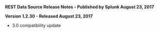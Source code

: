 **REST Data Source Release Notes - Published by Splunk August 23, 2017**


**Version 1.2.30 - Released August 23, 2017**

* 3.0 compatibility update
